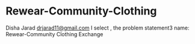 # Rewear-Community-Clothing
Disha Jarad drjarad11@gmail.com
I select , the problem statement3 name: Rewear-Community Clothing Exchange
